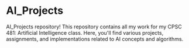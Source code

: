 # AI_Projects
AI_Projects repository! This repository contains all my work for my CPSC 481: Artificial Intelligence class. Here, you'll find various projects, assignments, and implementations related to AI concepts and algorithms.
